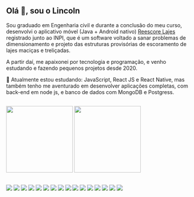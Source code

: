 ## Olá 👋, sou o Lincoln


Sou graduado em Engenharia civil e durante a conclusão do meu curso, desenvolvi o aplicativo móvel (Java + Android nativo) [Reescore Lajes](http://www.ifs.edu.br/ultimas-noticias/9094-aluno-desenvolve-software-para-melhorar-seguranca-de-escoras-de-lajes) registrado junto ao INPI, que é um software voltado a sanar problemas de dimensionamento e projeto das estruturas provisórias de escoramento de lajes maciças e treliçadas. 


A partir daí, me apaixonei por tecnologia e programação, e venho estudando e fazendo pequenos projetos desde 2020. 


🚀 Atualmente estou estudando: JavaScript, React JS e React Native, mas também tenho me aventurado em desenvolver aplicações completas, com back-end em node js, e banco de dados com MongoDB e Postgress.

##

<div>
  <a src="https://github.com/Lincoln-Modesto">
    <img height="180em" src="https://github-readme-stats.vercel.app/api?username=Lincoln-Modesto&count_private=true&theme=midnight-purple&include_all_commits&show_icons=true"/>
    <img height="180em" src="https://github-readme-stats.vercel.app/api/top-langs/?username=Lincoln-Modesto&layout=compact&theme=midnight-purple"/>
  </a>
</div>

##

<img src="https://cdn.jsdelivr.net/gh/devicons/devicon/icons/html5/html5-original.svg" />
<img src="https://cdn.jsdelivr.net/gh/devicons/devicon/icons/css3/css3-original.svg" />
<img src="https://cdn.jsdelivr.net/gh/devicons/devicon/icons/bootstrap/bootstrap-plain.svg" />
<img src="https://cdn.jsdelivr.net/gh/devicons/devicon/icons/javascript/javascript-original.svg" />
<img src="https://cdn.jsdelivr.net/gh/devicons/devicon/icons/typescript/typescript-original.svg" />
<img src="https://cdn.jsdelivr.net/gh/devicons/devicon/icons/react/react-original.svg" />
<img src="https://cdn.jsdelivr.net/gh/devicons/devicon/icons/redux/redux-original.svg" />
<img src="https://cdn.jsdelivr.net/gh/devicons/devicon/icons/nodejs/nodejs-original.svg" />
<img src="https://cdn.jsdelivr.net/gh/devicons/devicon/icons/mongodb/mongodb-original.svg" />
<img src="https://cdn.jsdelivr.net/gh/devicons/devicon/icons/postgresql/postgresql-original.svg" />
<img src="https://cdn.jsdelivr.net/gh/devicons/devicon/icons/java/java-original.svg" />
<img src="https://cdn.jsdelivr.net/gh/devicons/devicon/icons/android/android-original.svg" />
<img src="https://cdn.jsdelivr.net/gh/devicons/devicon/icons/vscode/vscode-original.svg" />
<img src="https://cdn.jsdelivr.net/gh/devicons/devicon/icons/git/git-original.svg" />
<img src="https://cdn.jsdelivr.net/gh/devicons/devicon/icons/github/github-original.svg" />
<img src="https://cdn.jsdelivr.net/gh/devicons/devicon/icons/docker/docker-original.svg" />
